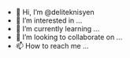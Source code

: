- 👋 Hi, I’m @deliteknisyen
- 👀 I’m interested in ...
- 🌱 I’m currently learning ...
- 💞️ I’m looking to collaborate on ...
- 📫 How to reach me ...

<!---
deliteknisyen/deliteknisyen is a ✨ special ✨ repository because its `README.md` (this file) appears on your GitHub profile.
You can click the Preview link to take a look at your changes.
--->
